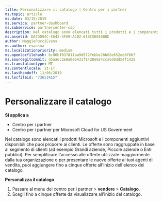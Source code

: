 ```yaml
---
title: Personalizzare il catalogo | Centro per i partner
ms.topic: article
ms.date: 03/15/2019
ms.service: partner-dashboard
ms.subservice: partnercenter-csp
description: Nel catalogo sono elencati tutti i prodotti e i componenti aggiuntivi Microsoft disponibili per la vendita per i partner.
ms.assetid: DA7DD94C-E642-4F69-AC02-61BC5B05BB0D
author: MaggiePucciEvans
ms.author: evansma
ms.localizationpriority: medium
ms.openlocfilehash: bc06bf037811aa9d572febbe2bb88e652ee6f6b7
ms.sourcegitcommit: dbaa6c2e8a0e6431f1420e024cca6d0dd54f1425
ms.translationtype: MT
ms.contentlocale: it-IT
ms.lasthandoff: 11/06/2019
ms.locfileid: "73653415"
---
```

# <a name="customize-the-catalog"></a>Personalizzare il catalogo

**Si applica a**

-  Centro per i partner
-  Centro per i partner per Microsoft Cloud for US Government


Nel catalogo sono elencati i prodotti Microsoft e i componenti aggiuntivi disponibili che puoi proporre ai clienti. Le offerte sono raggruppate in base al segmento di clienti (ad esempio Grandi aziende, Piccole aziende o Enti pubblici). Per semplificare l'accesso alle offerte utilizzate maggiormente dalla tua organizzazione o per presentare le nuove offerte ai tuoi agenti di vendita, puoi aggiungere fino a cinque offerte all'inizio dell'elenco del catalogo.

**Personalizza il catalogo**

1.  Passare al menu del centro per i partner &gt; **vendere** &gt; **Catalogo**.
2.  Scegli fino a cinque offerte da visualizzare all'inizio del catalogo.

 

 



